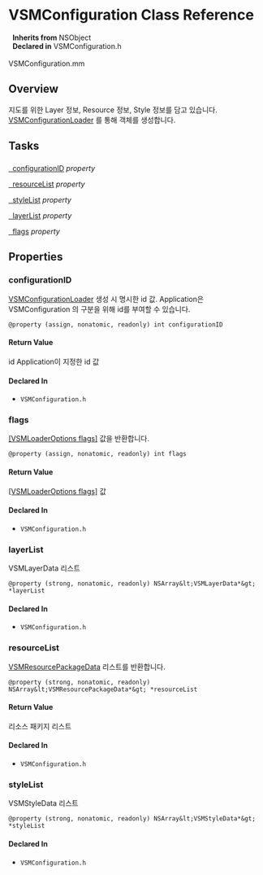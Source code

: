 # VSMConfiguration Class Reference

&nbsp;&nbsp;**Inherits from** NSObject  
&nbsp;&nbsp;**Declared in** VSMConfiguration.h<br />  
VSMConfiguration.mm  

## Overview

지도를 위한 Layer 정보, Resource 정보, Style 정보를 담고 있습니다. <a href="../Classes/VSMConfigurationLoader.html">VSMConfigurationLoader</a> 를 통해 객체를 생성합니다.

## Tasks

### 

[&nbsp;&nbsp;configurationID](#//api/name/configurationID) *property* 

[&nbsp;&nbsp;resourceList](#//api/name/resourceList) *property* 

[&nbsp;&nbsp;styleList](#//api/name/styleList) *property* 

[&nbsp;&nbsp;layerList](#//api/name/layerList) *property* 

[&nbsp;&nbsp;flags](#//api/name/flags) *property* 

## Properties

<a name="//api/name/configurationID" title="configurationID"></a>
### configurationID

<a href="../Classes/VSMConfigurationLoader.html">VSMConfigurationLoader</a> 생성 시 명시한 id 값.
Application은 VSMConfiguration 의 구분을 위해 id를 부여할 수 있습니다.

`@property (assign, nonatomic, readonly) int configurationID`

#### Return Value
id Application이 지정한 id 값

#### Declared In
* `VSMConfiguration.h`

<a name="//api/name/flags" title="flags"></a>
### flags

<a href="../Classes/VSMLoaderOptions.html#//api/name/flags">[VSMLoaderOptions flags]</a> 값을 반환합니다.

`@property (assign, nonatomic, readonly) int flags`

#### Return Value
<a href="../Classes/VSMLoaderOptions.html#//api/name/flags">[VSMLoaderOptions flags]</a> 값

#### Declared In
* `VSMConfiguration.h`

<a name="//api/name/layerList" title="layerList"></a>
### layerList

VSMLayerData 리스트

`@property (strong, nonatomic, readonly) NSArray&lt;VSMLayerData*&gt; *layerList`

#### Declared In
* `VSMConfiguration.h`

<a name="//api/name/resourceList" title="resourceList"></a>
### resourceList

<a href="../Classes/VSMResourcePackageData.html">VSMResourcePackageData</a> 리스트를 반환합니다.

`@property (strong, nonatomic, readonly) NSArray&lt;VSMResourcePackageData*&gt; *resourceList`

#### Return Value
리소스 패키지 리스트

#### Declared In
* `VSMConfiguration.h`

<a name="//api/name/styleList" title="styleList"></a>
### styleList

VSMStyleData 리스트

`@property (strong, nonatomic, readonly) NSArray&lt;VSMStyleData*&gt; *styleList`

#### Declared In
* `VSMConfiguration.h`

